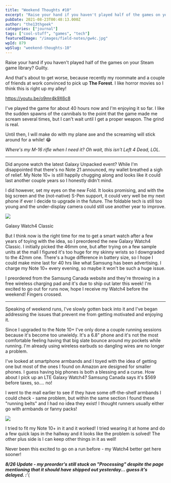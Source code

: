 ```yaml
---
title: "Weekend Thoughts #10"
excerpt: "Raise your hand if you haven't played half of the games on your Steam game library? Guilty. And that's about to get worse, because recently my roommate and a…"
pubDate: 2021-08-23T00:48:13.000Z
author: "the13thgeek"
categories: ["journal"]
tags: ["cool-stuff", "games", "tech"]
featuredImage: "/images/field-notes/gw4c.jpg"
wpId: 879
wpSlug: "weekend-thoughts-10"
---
```


Raise your hand if you haven't played half of the games on your Steam game library? Guilty.

And that's about to get worse, because recently my roommate and a couple of friends at work convinced to pick up **The Forest**. I like horror movies so I think this is right up my alley!

https://youtu.be/o9mr4k9X6c8

I've played the game for about 40 hours now and I'm enjoying it so far. I like the sudden spawns of the cannibals to the point that the game made me scream several times, but I can't wait until I get a proper weapon. The grind is real.

Until then, I will make do with my plane axe and the screaming will stick around for a while! 😂

_Where's my M-16 rifle when I need it? Oh wait, this isn't Left 4 Dead, LOL._

* * *

Did anyone watch the latest Galaxy Unpacked event? While I'm disappointed that there's no Note 21 announced, my wallet breathed a sigh of relief. My Note 10+ is still happily chugging along and looks like it could last another couple years so I honestly didn't mind.

I did however, set my eyes on the new Fold. It looks promising, and with the big screen and the (not-native) S-Pen support, it could very well be my next phone if ever I decide to upgrade in the future. The foldable tech is still too young and the under-display camera could still use another year to improve.

![](/images/field-notes/gw4c.jpg)

Galaxy Watch4 Classic

But I think now is the right time for me to get a smart watch after a few years of toying with the idea, so I preordered the new Galaxy Watch4 Classic. I initially picked the 46mm one, but after trying on a few sample units at the mall I figured it's too huge for my skinny wrists so I downgraded to the 42mm one. There's a huge difference in battery size, so I hope I could make mine last for 40 hrs like what Samsung has been advertising. I charge my Note 10+ every evening, so maybe it won't be such a huge issue.

I preordered from the Samsung Canada website and they're throwing in a free wireless charging pad and it's due to ship out later this week! I'm excited to go out for runs now, hope I receive my Watch4 before the weekend! Fingers crossed.

* * *

Speaking of weekend runs, I've slowly gotten back into it and I've began addressing the issues that prevent me from getting motivated and enjoying it.

Since I upgraded to the Note 10+ I've only done a couple running sessions because it's become too unwieldy. It's a 6.8" phone and it's not the most comfortable feeling having that big slate bounce around my pockets while running. I'm already using wireless earbuds so dangling wires are no longer a problem.

I've looked at smartphone armbands and I toyed with the idea of getting one but most of the ones I found on Amazon are designed for smaller phones. I guess having big phones is both a blessing and a curse. How about I pick up an LTE Galaxy Watch4? Samsung Canada says it's $569 before taxes, so.... no!

I went to the mall earlier to see if they have some off-the-shelf armbands I could check - same problem, but within the same section I found these "running belts" and I had no idea they exist! I thought runners usually either go with armbands or fanny packs!

![](/images/field-notes/20210822_1849074298417107103334212.jpg)

I tried to fit my Note 10+ in it and it worked! I tried wearing it at home and do a few quick laps in the hallway and it looks like the problem is solved! The other plus side is I can keep other things in it as well!

Never been this excited to go on a run before - my Watch4 better get here sooner!

**_8/26 Update - my preorder's still stuck on "Processing" despite the page mentioning that it should have shipped out yesterday... guess it's delayed. :_**'(